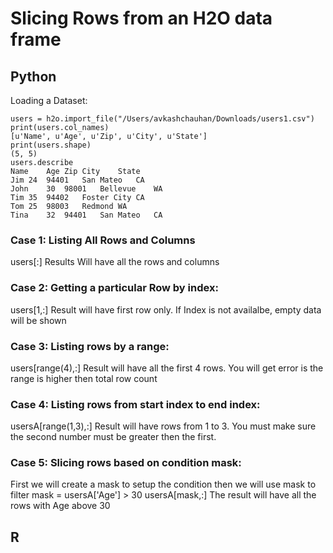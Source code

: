 # Slicing Rows from an H2O data frame #

## Python ##


Loading a Dataset:
```
users = h2o.import_file("/Users/avkashchauhan/Downloads/users1.csv")
print(users.col_names)
[u'Name', u'Age', u'Zip', u'City', u'State']
print(users.shape)
(5, 5)
users.describe
Name	Age	Zip	City	State
Jim	24	94401	San Mateo	CA
John	30	98001	Bellevue	WA
Tim	35	94402	Foster City	CA
Tom	25	98003	Redmond	WA
Tina	32	94401	San Mateo	CA
```
### Case 1: Listing All Rows and Columns ###
users[:]
Results Will have all the rows and columns

### Case 2: Getting a particular Row by index: ###
users[1,:]
Result will have first row only. If Index is not availalbe, empty data will be shown

### Case 3: Listing rows by a range: ###
users[range(4),:]
Result will have all the first 4 rows. You will get error is the range is higher then total row count

### Case 4: Listing rows from start index to end index: ###
usersA[range(1,3),:]
Result will have rows from 1 to 3. You must make sure the second number must be greater then the first.

### Case 5: Slicing rows based on condition mask: ###
First we will create a mask to setup the condition then we will use mask to filter
mask = usersA['Age'] > 30
usersA[mask,:]
The result will have all the rows with Age above 30

## R ##
